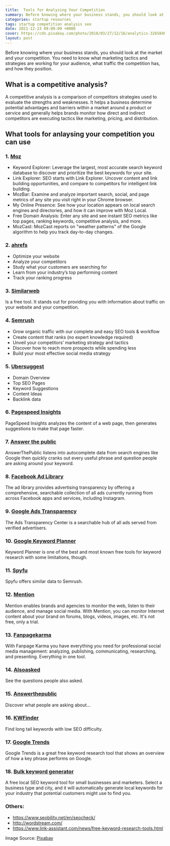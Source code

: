 ```yaml
---
title:  Tools for Analyzing Your Competition
summary: Before knowing where your business stands, you should look at the market and your competition. You need to know what marketing tactics and strategies are working for your audience, what traffic the competition has, and how they position.
categories: startup resources
tags: startup competition analysis seo
date: 2021-12-23 09:09:09 +0000
cover: https://cdn.pixabay.com/photo/2018/03/27/12/16/analytics-3265840_960_720.jpg
layout: post
---
```


Before knowing where your business stands, you should look at the market and your competition. You need to know what marketing tactics and strategies are working for your audience, what traffic the competition has, and how they position.

## What is a competitive analysis?

A competitive analysis is a comparison of competitors strategies used to evaluate the strengths and weaknesses. It helps a business determine potential advantages and barriers within a market around a product or service and generally helps brands monitor how direct and indirect competitors are executing tactics like marketing, pricing, and distribution.

## What tools for anlaysing your competition you can use

<h3>1. <a href="https://moz.com/free-seo-tools" target="_blank">Moz</a></h3>

- Keyword Explorer: Leverage the largest, most accurate search keyword database to discover and prioritize the best keywords for your site.
- Link Explorer: SEO starts with Link Explorer. Uncover content and link building opportunities, and compare to competitors for intelligent link building.
- MozBar: Examine and analyze important search, social, and page metrics of any site you visit right in your Chrome browser.
- My Online Presence: See how your location appears on local search engines and directories, and how it can improve with Moz Local.
- Free Domain Analysis: Enter any site and see instant SEO metrics like top pages, ranking keywords, competitive analysis, and more.
- MozCast: MozCast reports on "weather patterns" of the Google algorithm to help you track day-to-day changes. 

<h3>2. <a href="https://ahrefs.com/" target="_blank">ahrefs</a></h3>

- Optimize your website
- Analyze your competitors
- Study what your customers are searching for
- Learn from your industry’s top performing content
- Track your ranking progress

<h3>3. <a href="https://www.similarweb.com/" target="_blank">Similarweb</a></h3>
Is a free tool. It stands out for providing you with information about traffic on your website and your competition.

<h3>4. <a href="https://semrush.com/" target="_blank">Semrush</a></h3>

- Grow organic traﬃc with our complete and easy SEO tools & workﬂow
- Create content that ranks (no expert knowledge required)
- Unveil your competitors’ marketing strategy and tactics
- Discover how to reach more prospects while spending less
- Build your most effective social media strategy
        
<h3>5. <a href="https://neilpatel.com/ubersuggest/" target="_blank">Ubersuggest</a></h3>

- Domain Overview
- Top SEO Pages
- Keyword Suggestions
- Content Ideas
- Backlink data

<h3>6. <a href="https://developers.google.com/speed/pagespeed/insights/" target="_blank">Pagespeed Insights</a></h3>

PageSpeed Insights analyzes the content of a web page, then generates suggestions to make that page faster.

<h3>7. <a href="https://answerthepublic.com/" target="_blank">Answer the public</a></h3>

AnswerThePublic listens into autocomplete data from search engines like Google then quickly cranks out every useful phrase and question people are asking around your keyword.

<h3>8. <a href="https://www.facebook.com/ads/library" target="_blank">Facebook Ad Library</a></h3>

The ad library provides advertising transparency by offering a comprehensive, searchable collection of all ads currently running from across Facebook apps and services, including Instagram.

<h3>9. <a href="https://adstransparency.google.com/">Google Ads Transparency</a></h3>

The Ads Transparency Center is a searchable hub of all ads served from verified advertisers.

<h3>10. <a href="https://ads.google.com/home/tools/keyword-planner/" target="_blank">Google Keyword Planner</a></h3>

Keyword Planner is one of the best and most known free tools for keyword research with some limitations, though.


<h3>11. <a href="https://www.spyfu.com/" target="_blank">Spyfu</a></h3>

Spyfu offers similar data to Semrush.

<h3>12. <a href="https://mention.com/" target="_blank">Mention</a></h3>

Mention enables brands and agencies to monitor the web, listen to their audience, and manage social media. With Mention, you can monitor Internet content about your brand on forums, blogs, videos, images, etc. It's not free, only a trial.

<h3>13. <a href="https://www.fanpagekarma.com/start" target="_blank">Fanpagekarma</a></h3>

 With Fanpage Karma you have everything you need for professional social media management: analyzing, publishing, communicating, researching, and presenting. Everything in one tool. 

<h3>14. <a href="https://alsoasked.com/" target="_blank">Alsoasked</a></h3>

See the questions people also asked.

<h3>15. <a href="https://answerthepublic.com/" target="_blank">Answerthepublic</a></h3>

Discover what people are asking about…

<h3>16. <a href="https://kwfinder.com" target="_blank">KWFinder</a></h3>

Find long tail keywords with low SEO difficulty.

<h3>17. <a href="https://trends.google.com/" target="_blank">Google Trends</a></h3>

Google Trends is a great free keyword research tool that shows an overview of how a key phrase performs on Google.

<h3>18. <a href="https://www.highervisibility.com/free-seo-tools/bulk-keyword-generator/" target="_blank">Bulk keyword generator</a></h3>

A free local SEO keyword tool for small businesses and marketers. Select a business type and city, and it will automatically generate local keywords for your industry that potential customers might use to find you.


### Others:

- <https://www.seobility.net/en/seocheck/>
- <http://wordstream.com/>
- <https://www.link-assistant.com/news/free-keyword-research-tools.html>

Image Source: <a href="https://pixabay.com/images/id-731479/" target="_blank">Pixabay</a>
